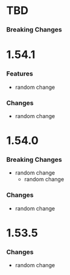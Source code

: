 # TBD

### Breaking Changes

# 1.54.1
### Features
* random change

### Changes
* random change

# 1.54.0
### Breaking Changes
* random change
  * random change

### Changes
* random change

# 1.53.5
### Changes
* random change
